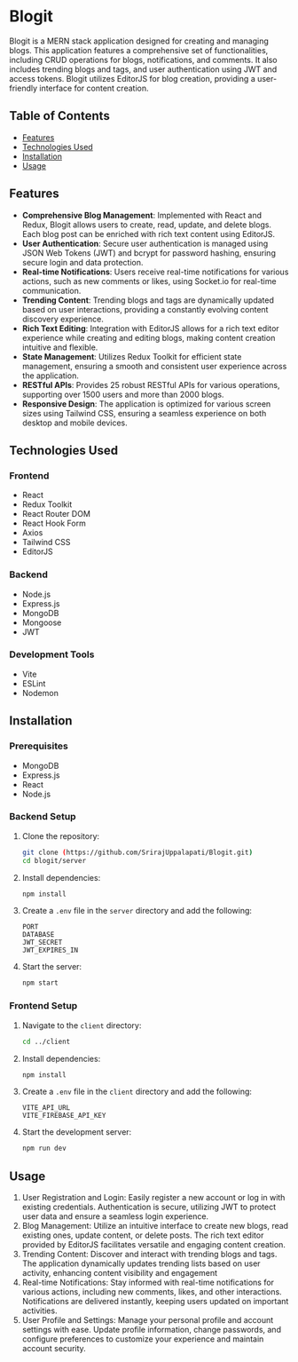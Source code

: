 # Blogit

Blogit is a MERN stack application designed for creating and managing blogs. This application features a comprehensive set of functionalities, including CRUD operations for blogs, notifications, and comments. It also includes trending blogs and tags, and user authentication using JWT and access tokens. Blogit utilizes EditorJS for blog creation, providing a user-friendly interface for content creation.

## Table of Contents
- [Features](#features)
- [Technologies Used](#technologies-used)
- [Installation](#installation)
- [Usage](#usage)

## Features

- **Comprehensive Blog Management**: Implemented with React and Redux, Blogit allows users to create, read, update, and delete blogs. Each blog post can be enriched with rich text content using EditorJS.
- **User Authentication**: Secure user authentication is managed using JSON Web Tokens (JWT) and bcrypt for password hashing, ensuring secure login and data protection.
- **Real-time Notifications**: Users receive real-time notifications for various actions, such as new comments or likes, using Socket.io for real-time communication.
- **Trending Content**: Trending blogs and tags are dynamically updated based on user interactions, providing a constantly evolving content discovery experience.
- **Rich Text Editing**: Integration with EditorJS allows for a rich text editor experience while creating and editing blogs, making content creation intuitive and flexible.
- **State Management**: Utilizes Redux Toolkit for efficient state management, ensuring a smooth and consistent user experience across the application.
- **RESTful APIs**: Provides 25 robust RESTful APIs for various operations, supporting over 1500 users and more than 2000 blogs.
- **Responsive Design**: The application is optimized for various screen sizes using Tailwind CSS, ensuring a seamless experience on both desktop and mobile devices.

## Technologies Used

### Frontend
- React
- Redux Toolkit
- React Router DOM
- React Hook Form
- Axios
- Tailwind CSS
- EditorJS

### Backend
- Node.js
- Express.js
- MongoDB
- Mongoose
- JWT

### Development Tools
- Vite
- ESLint
- Nodemon

## Installation

### Prerequisites
- MongoDB
- Express.js
- React
- Node.js

### Backend Setup
1. Clone the repository:
    ```bash
    git clone (https://github.com/SrirajUppalapati/Blogit.git)
    cd blogit/server
    ```
2. Install dependencies:
    ```bash
    npm install
    ```
3. Create a `.env` file in the `server` directory and add the following:
    ```env
    PORT
    DATABASE
    JWT_SECRET
    JWT_EXPIRES_IN
    ```
4. Start the server:
    ```bash
    npm start
    ```

### Frontend Setup
1. Navigate to the `client` directory:
    ```bash
    cd ../client
    ```
2. Install dependencies:
    ```bash
    npm install
    ```
4. Create a `.env` file in the `client` directory and add the following:
    ```env
    VITE_API_URL
    VITE_FIREBASE_API_KEY
    ```
5. Start the development server:
    ```bash
    npm run dev
    ```

## Usage
1. User Registration and Login: Easily register a new account or log in with existing credentials. Authentication is secure, utilizing JWT to protect user data and ensure a seamless login experience.
2. Blog Management: Utilize an intuitive interface to create new blogs, read existing ones, update content, or delete posts. The rich text editor provided by EditorJS facilitates versatile and engaging content creation.
3. Trending Content: Discover and interact with trending blogs and tags. The application dynamically updates trending lists based on user activity, enhancing content visibility and engagement
4. Real-time Notifications: Stay informed with real-time notifications for various actions, including new comments, likes, and other interactions. Notifications are delivered instantly, keeping users updated on important activities.
5. User Profile and Settings: Manage your personal profile and account settings with ease. Update profile information, change passwords, and configure preferences to customize your experience and maintain account security.
